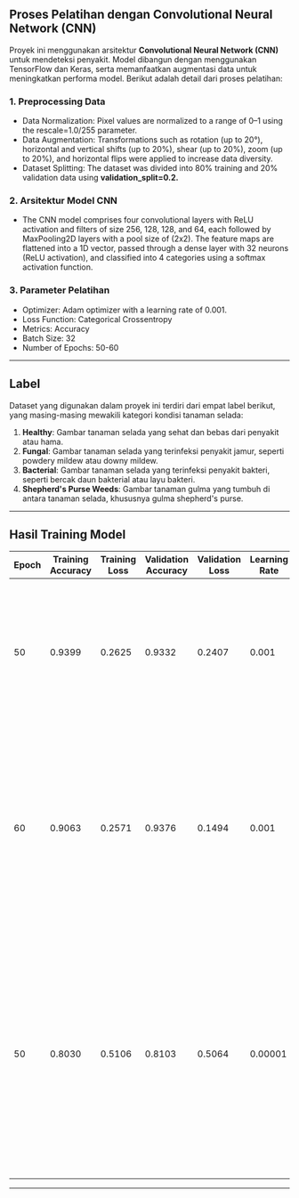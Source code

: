 
## Proses Pelatihan dengan Convolutional Neural Network (CNN)

Proyek ini menggunakan arsitektur **Convolutional Neural Network (CNN)** untuk mendeteksi penyakit. Model dibangun dengan menggunakan TensorFlow dan Keras, serta memanfaatkan augmentasi data untuk meningkatkan performa model. Berikut adalah detail dari proses pelatihan:

### 1. **Preprocessing Data**
- Data Normalization: Pixel values are normalized to a range of 0–1 using the rescale=1.0/255 parameter.
- Data Augmentation: Transformations such as rotation (up to 20°), horizontal and vertical shifts (up to 20%), shear (up to 20%), zoom (up to 20%), and horizontal flips were applied to increase data diversity.
- Dataset Splitting: The dataset was divided into 80% training and 20% validation data using **validation_split=0.2.**

### 2. **Arsitektur Model CNN**

- The CNN model comprises four convolutional layers with ReLU activation and filters of size 256, 128, 128, and 64, each followed by MaxPooling2D layers with a pool size of (2x2). The feature maps are flattened into a 1D vector, passed through a dense layer with 32 neurons (ReLU activation), and classified into 4 categories using a softmax activation function.  


### 3. **Parameter Pelatihan**
- Optimizer: Adam optimizer with a learning rate of 0.001.
- Loss Function: Categorical Crossentropy
- Metrics: Accuracy
- Batch Size: 32
- Number of Epochs: 50-60
---
## Label

Dataset yang digunakan dalam proyek ini terdiri dari empat label berikut, yang masing-masing mewakili kategori kondisi tanaman selada:

1. **Healthy**: Gambar tanaman selada yang sehat dan bebas dari penyakit atau hama.
2. **Fungal**: Gambar tanaman selada yang terinfeksi penyakit jamur, seperti powdery mildew atau downy mildew.
3. **Bacterial**: Gambar tanaman selada yang terinfeksi penyakit bakteri, seperti bercak daun bakterial atau layu bakteri.
4. **Shepherd's Purse Weeds**: Gambar tanaman gulma yang tumbuh di antara tanaman selada, khususnya gulma shepherd's purse.


---
## Hasil Training Model
| **Epoch**               | **Training Accuracy**   | **Training Loss**       | **Validation Accuracy** | **Validation Loss**     | **Learning Rate**   | **Deskripsi**                                                                                                                                          | **Terpakai** |
|-------------------------|-------------------------|-------------------------|-------------------------|-------------------------|---------------------|----------------------------------------------------------------------------------------------------------------------------------------------------------|--------------|
| 50                      | 0.9399                  | 0.2625                  | 0.9332                  | 0.2407                  | 0.001               | **Epoch 50 (Learning Rate 0.001)**: Model menunjukkan akurasi pelatihan yang tinggi (0.9399) dan loss pelatihan rendah (0.2625), dengan akurasi validasi yang juga sangat baik (0.9332). | ✔            |
| 60                      | 0.9063                  | 0.2571                  | 0.9376                  | 0.1494                  | 0.001               | **Epoch 60 (Learning Rate 0.001)**: Meskipun akurasi pelatihan menurun sedikit menjadi 0.9063, akurasi validasi meningkat menjadi 0.9376, yang menunjukkan bahwa model lebih baik dalam menggeneralisasi data yang tidak terlihat sebelumnya. | ✘              |
| 50                      | 0.8030                  | 0.5106                  | 0.8103                  | 0.5064                  | 0.00001             | **Epoch 50 (Learning Rate 0.00001)**: Dengan learning rate yang lebih kecil, akurasi pelatihan dan validasi menurun secara signifikan. Akurasi pelatihan hanya mencapai 0.8030, dan loss pelatihan lebih tinggi (0.5106), menunjukkan pembelajaran yang lebih lambat dan kurang optimal dibandingkan dengan epoch lainnya. | ✘            |

---
